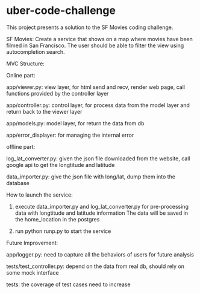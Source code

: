 # uber-code-challenge

This project presents a solution to the SF Movies coding challenge.

SF Movies: Create a service that shows on a map where movies have been filmed in San Francisco. The user should be able to filter the view using autocompletion search.

MVC Structure:

Online part:

app/viewer.py: view layer, for html send and recv, render web page, call functions provided by the controller layer

app/controller.py: control layer, for process data from the model layer and return back to the viewer layer

app/models.py: model layer, for return the data from db

app/error_displayer: for managing the internal error

offline part:

log_lat_converter.py: given the json file downloaded from the website, call google api to get the longtitude and latitude

data_importer.py: give the json file with long/lat, dump them into the database 

How to launch the service:

1. execute data_importer.py and log_lat_converter.py for pre-processing data with longtitude and latitude information 
   The data will be saved in the home_location in the postgres

2. run python runp.py to start the service

Future Improvement:

app/logger.py: need to capture all the behaviors of users for future analysis

tests/test_controller.py: depend on the data from real db, should rely on some mock interface

tests: the coverage of test cases need to increase


